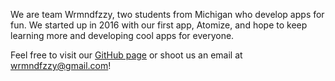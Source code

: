 We are team Wrmndfzzy, two students from Michigan who develop apps for fun. We started up in 2016 with our first app, Atomize, and hope to keep learning more and developing cool apps for everyone.


Feel free to visit our <a href="https://github.com/wrmndfzzy">GitHub page</a> or shoot us an email at <a href="mailto:wrmndfzzy@gmail.com">wrmndfzzy@gmail.com!</a>